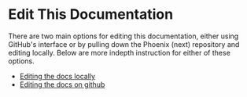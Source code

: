 # Edit This Documentation

There are two main options for editing this documentation, either using GitHub's interface or by pulling down the Phoenix \(next\) repository and editing locally. Below are more indepth instruction for either of these options.

* [Editing the docs locally](editing-docs-locally.md)
* [Editing the docs on github](editing-docs-on-github.md)
